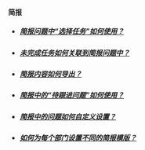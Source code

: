 #### 简报

* ##### [简报问题中“选择任务”如何使用？ ](https://worktile.com/club/baike/fe5c26cd19934b88a8af7369f26b3c18)

* ##### [未完成任务如何关联到简报问题中？](https://worktile.com/club/baike/425efbf874944511ae3c1ded0b4e5ef3) 

* ##### [简报内容如何导出？](https://worktile.com/club/baike/828a5b3864894aa6b757e7cbfe4c45a2) 

* ##### [简报中的“待跟进问题”如何使用？ ](https://worktile.com/club/thread/227e2a697d2441acab929b65c6c760c1)

* ##### [简报中的问题如何自定义设置？ ](https://worktile.com/club/baike/cab5783f789b4a399e8bda2332229111)

* ##### [如何为每个部门设置不同的简报模版？ ](https://worktile.com/club/baike/55cb22d32d9d4f65bda822df899e5644)